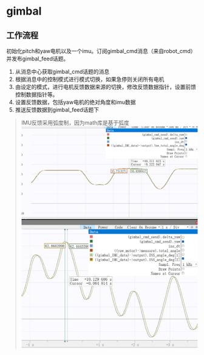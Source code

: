 # gimbal



## 工作流程

初始化pitch和yaw电机以及一个imu。订阅gimbal_cmd消息（来自robot_cmd）并发布gimbal_feed话题。

1. 从消息中心获取gimbal_cmd话题的消息
2. 根据消息中的控制模式进行模式切换，如果急停则关闭所有电机
3. 由设定的模式，进行电机反馈数据来源的切换，修改反馈数据指针，设置前馈控制数据指针等。
4. 设置反馈数据，包括yaw电机的绝对角度和imu数据
5. 推送反馈数据到gimbal_feed话题下

> IMU反馈采用弧度制，因为math库是基于弧度
![alt text](image.png)
![alt text](image-1.png)